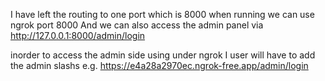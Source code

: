 I have left the routing to one port which is 8000
when running we can use ngrok port 8000
And we can also access the admin panel via http://127.0.0.1:8000/admin/login
 
inorder to access the admin side using under ngrok
I user will have to add the admin slashs e.g. https://e4a28a2970ec.ngrok-free.app/admin/login